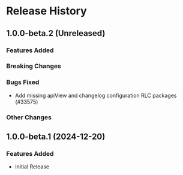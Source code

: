 # Release History

## 1.0.0-beta.2 (Unreleased)

### Features Added

### Breaking Changes

### Bugs Fixed

- Add missing apiView and changelog configuration RLC packages (#33575)

### Other Changes

## 1.0.0-beta.1 (2024-12-20)

### Features Added

- Initial Release
